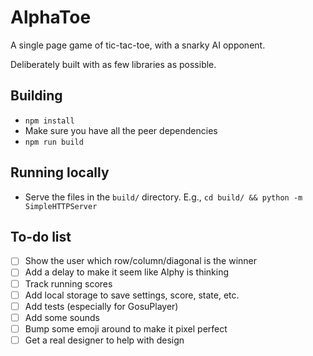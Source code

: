 # AlphaToe
A single page game of tic-tac-toe, with a snarky AI opponent.

Deliberately built with as few libraries as possible.

## Building
 * `npm install`
 * Make sure you have all the peer dependencies
 * `npm run build`

## Running locally
 * Serve the files in the `build/` directory. E.g., `cd build/ && python -m SimpleHTTPServer`

## To-do list
- [ ] Show the user which row/column/diagonal is the winner
- [ ] Add a delay to make it seem like Alphy is thinking
- [ ] Track running scores
- [ ] Add local storage to save settings, score, state, etc.
- [ ] Add tests (especially for GosuPlayer)
- [ ] Add some sounds
- [ ] Bump some emoji around to make it pixel perfect
- [ ] Get a real designer to help with design
